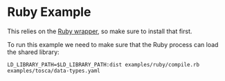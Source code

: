 Ruby Example
============

This relies on the [Ruby wrapper](../../wrappers/ruby/), so make sure to install that first.

To run this example we need to make sure that the Ruby process can load the shared library:

    LD_LIBRARY_PATH=$LD_LIBRARY_PATH:dist examples/ruby/compile.rb examples/tosca/data-types.yaml

